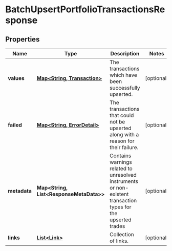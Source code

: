 

# BatchUpsertPortfolioTransactionsResponse


## Properties

Name | Type | Description | Notes
------------ | ------------- | ------------- | -------------
**values** | [**Map&lt;String, Transaction&gt;**](Transaction.md) | The transactions which have been successfully upserted. |  [optional]
**failed** | [**Map&lt;String, ErrorDetail&gt;**](ErrorDetail.md) | The transactions that could not be upserted along with a reason for their failure. |  [optional]
**metadata** | **Map&lt;String, List&lt;ResponseMetaData&gt;&gt;** | Contains warnings related to unresolved instruments or non-existent transaction types for the upserted trades |  [optional]
**links** | [**List&lt;Link&gt;**](Link.md) | Collection of links. |  [optional]



